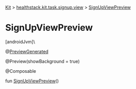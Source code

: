 
[Kit](../../kit.html) > [healthstack.kit.task.signup.view](index.html) > [SignUpViewPreview](-sign-up-view-preview.html)



# SignUpViewPreview



[androidJvm]\




@[PreviewGenerated](../healthstack.kit.annotation/-preview-generated/index.html)



@Preview(showBackground = true)



@Composable



fun [SignUpViewPreview](-sign-up-view-preview.html)()




